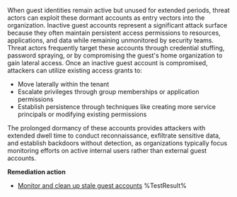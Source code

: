 When guest identities remain active but unused for extended periods, threat actors can exploit these dormant accounts as entry vectors into the organization. Inactive guest accounts represent a significant attack surface because they often maintain persistent access permissions to resources, applications, and data while remaining unmonitored by security teams. Threat actors frequently target these accounts through credential stuffing, password spraying, or by compromising the guest's home organization to gain lateral access. Once an inactive guest account is compromised, attackers can utilize existing access grants to:
- Move laterally within the tenant
- Escalate privileges through group memberships or application permissions
- Establish persistence through techniques like creating more service principals or modifying existing permissions

The prolonged dormancy of these accounts provides attackers with extended dwell time to conduct reconnaissance, exfiltrate sensitive data, and establish backdoors without detection, as organizations typically focus monitoring efforts on active internal users rather than external guest accounts.

**Remediation action**
- [Monitor and clean up stale guest accounts](https://learn.microsoft.com/en-us/entra/identity/users/clean-up-stale-guest-accounts?wt.mc_id=zerotrustrecommendations_automation_content_cnl_csasci)<!--- Results --->
%TestResult%

